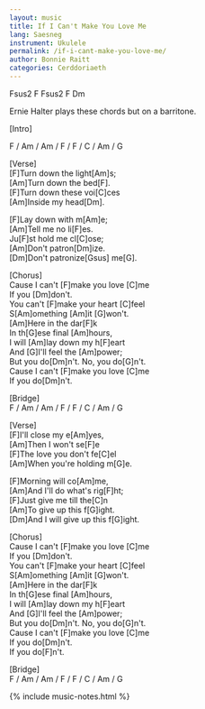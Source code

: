 ```yaml
---
layout: music
title: If I Can't Make You Love Me
lang: Saesneg
instrument: Ukulele
permalink: /if-i-cant-make-you-love-me/
author: Bonnie Raitt
categories: Cerddoriaeth
---
```


Fsus2 F Fsus2 F
Dm

Ernie Halter plays these chords but on a barritone.

[Intro]

F / Am / Am / F / F / C / Am / G  
  
[Verse]  
[F]Turn down the light[Am]s;  
[Am]Turn down the bed[F].  
[F]Turn down these voi[C]ces  
[Am]Inside my head[Dm].  
  
[F]Lay down with m[Am]e;  
[Am]Tell me no li[F]es.  
Ju[F]st hold me cl[C]ose;  
[Am]Don't patron[Dm]ize.  
[Dm]Don't patronize[Gsus] me[G].  
  
[Chorus]  
Cause I can't [F]make you love [C]me  
If you [Dm]don't.  
You can't [F]make your heart [C]feel  
S[Am]omething [Am]it [G]won't.  
[Am]Here in the dar[F]k  
In th[G]ese final [Am]hours,  
I will [Am]lay down my h[F]eart  
And [G]I'll feel the [Am]power;  
But you do[Dm]n't. No, you do[G]n't.  
Cause I can't [F]make you love [C]me  
If you do[Dm]n't.  
  
[Bridge]  
F / Am / Am / F / F / C / Am / G  
  
[Verse]  
[F]I'll close my e[Am]yes,  
[Am]Then I won't se[F]e  
[F]The love you don't fe[C]el  
[Am]When you're holding m[G]e.  
  
[F]Morning will co[Am]me,  
[Am]And I'll do what's rig[F]ht;  
[F]Just give me till the[C]n  
[Am]To give up this f[G]ight.  
[Dm]And I will give up this f[G]ight.  
  
[Chorus]  
Cause I can't [F]make you love [C]me  
If you [Dm]don't.  
You can't [F]make your heart [C]feel  
S[Am]omething [Am]it [G]won't.  
[Am]Here in the dar[F]k  
In th[G]ese final [Am]hours,  
I will [Am]lay down my h[F]eart  
And [G]I'll feel the [Am]power;  
But you do[Dm]n't.  No, you do[G]n't.  
Cause I can't [F]make you love [C]me  
If you do[Dm]n't.  
If you do[F]n't.  

[Bridge]  
F / Am / Am / F / F / C / Am / G 

{% include music-notes.html %}